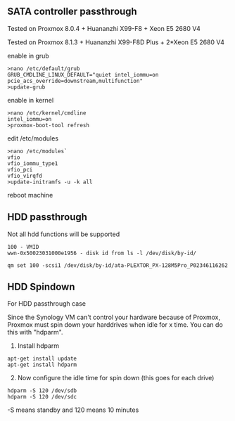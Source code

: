 SATA controller passthrough
---------------------------------------------------

Tested on Proxmox 8.0.4 + Huananzhi X99-F8 + Xeon E5 2680 V4

Tested on Proxmox 8.1.3 + Huananzhi X99-F8D Plus + 2*Xeon E5 2680 V4

enable in grub
```
>nano /etc/default/grub
GRUB_CMDLINE_LINUX_DEFAULT="quiet intel_iommu=on pcie_acs_override=downstream,multifunction"
>update-grub
```

enable in kernel
``` 
>nano /etc/kernel/cmdline
intel_iommu=on
>proxmox-boot-tool refresh
```

edit /etc/modules
```
>nano /etc/modules`
vfio
vfio_iommu_type1
vfio_pci
vfio_virqfd
>update-initramfs -u -k all
```

reboot machine

HDD passthrough
---------------------------------------------------

Not all hdd functions will be supported
```
100 - VMID 
wwn-0x50023031000e1956 - disk id from ls -l /dev/disk/by-id/
```

`qm set 100 -scsi1 /dev/disk/by-id/ata-PLEXTOR_PX-128M5Pro_P02346116262`

HDD Spindown
---------------------------------------------------
For HDD passthrough case

Since the Synology VM can't control your hardware because of Proxmox, Proxmox must spin down your harddrives when idle for x time.
You can do this with "hdparm".

1. Install hdparm 
```
apt-get install update
apt-get install hdparm
```

2. Now configure the idle time for spin down (this goes for each drive)
```
hdparm -S 120 /dev/sdb
hdparm -S 120 /dev/sdc
```
-S means standby and 120 means 10 minutes


